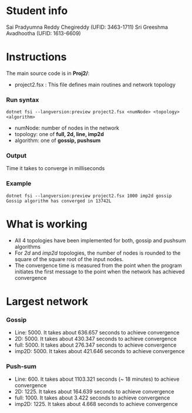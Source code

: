 # Student info
Sai Pradyumna Reddy Chegireddy (UFID: 3463-1711)
Sri Greeshma Avadhootha (UFID: 1613-6609)

# Instructions
The main source code is in **Proj2/**:
* project2.fsx : This file defines main routines and network topology


### Run syntax
```
dotnet fsi --langversion:preview project2.fsx <numNode> <topology> <algorithm>
```
- numNode: number of nodes in the network
- topology: one of **full, 2d, line, imp2d**
- algorithm: one of **gossip, pushsum**

### Output 
Time it takes to converge in milliseconds

### Example
```
dotnet fsi --langversion:preview project2.fsx 1000 imp2d gossip
Gossip algorithm has converged in 13742L

```

# What is working
- All 4 topologies have been implemented for both, gossip and pushsum algorithms
- For _2d_ and _imp2d_ topologies, the number of nodes is rounded to the square of the square root of the input nodes.
- The convergence time is measured from the point when the program initiates the first message to the point when the 
network has achieved convergence

# Largest network

### Gossip
- Line: 5000. It takes about 636.657 seconds to achieve convergence
- 2D: 5000. It takes about 430.347 seconds to achieve convergence
- full: 5000. It takes about 276.347 seconds to achieve convergence
- imp2D: 5000. It takes about 421.646 seconds to achieve convergence

### Push-sum
- Line: 600. It takes about 1103.321 seconds (~ 18 minutes) to achieve convergence
- 2D: 1225. It takes about 164.639 seconds to achieve convergence
- full: 1000. It takes about 3.422 seconds to achieve convergence
- imp2D: 1225. It takes about 4.668 seconds to achieve convergence


